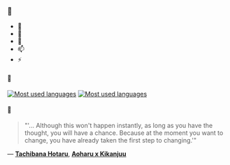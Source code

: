 ### 👋

- 🔭
- 🌱
- 💬
- 📫
- ⚡

#### 🧏

[![Most used languages](https://github-readme-stats-aynah.vercel.app/api/top-langs/?username=aynh&theme=solarized-dark&langs_count=6&layout=compact&hide_title=true)](https://github.com/anuraghazra/github-readme-stats#gh-dark-mode-only)
[![Most used languages](https://github-readme-stats-aynah.vercel.app/api/top-langs/?username=aynh&theme=solarized-light&langs_count=6&layout=compact&hide_title=true)](https://github.com/anuraghazra/github-readme-stats#gh-light-mode-only)

#### 💬

> "'... Although this won't happen instantly, as long as you have the thought, you will have a chance. Because at the moment you want to change, you have already taken the first step to changing.'"

&mdash; [**Tachibana Hotaru**](https://myanimelist.net/character.php?q=Tachibana%20Hotaru&cat=character), [**Aoharu x Kikanjuu**](https://myanimelist.net/search/all?q=Aoharu%20x%20Kikanjuu&cat=all)
